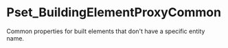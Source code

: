 # Pset_BuildingElementProxyCommon

Common properties for built elements that don't have a specific entity name.
<!-- end of short definition -->

